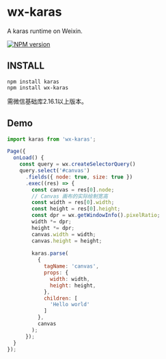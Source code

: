 # wx-karas
A karas runtime on Weixin.

[![NPM version](https://img.shields.io/npm/v/wx-karas.svg)](https://npmjs.org/package/wx-karas)

## INSTALL
```
npm install karas
npm install wx-karas
```
需微信基础库2.16.1以上版本。

## Demo
```jsx
import karas from 'wx-karas';

Page({
  onLoad() {
    const query = wx.createSelectorQuery()
    query.select('#canvas')
      .fields({ node: true, size: true })
      .exec((res) => {
        const canvas = res[0].node;
        // Canvas 画布的实际绘制宽高
        const width = res[0].width;
        const height = res[0].height;
        const dpr = wx.getWindowInfo().pixelRatio;
        width *= dpr;
        height *= dpr;
        canvas.width = width;
        canvas.height = height;
        
        karas.parse(
          {
            tagName: 'canvas',
            props: {
              width: width,
              height: height,
            },
            children: [
              'Hello world'
            ]
          },
          canvas
        );
      });
  }
});
```
